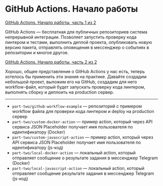# GitHub Actions. Начало работы

[GitHub Actions. Начало работы, часть 1 из 2](https://tokmakov.msk.ru/blog/item/706)

GitHub Actions — бесплатная для публичных репозиториев система непрерывной интеграции. Позволяет запустить проверку кода линтером и тестами, выполнить деплой проекта, опубликовать новую версию пакета, отправлять оповещения в мессенджер о событиях в репозитории и многое другое.

[GitHub Actions. Начало работы, часть 2 из 2](https://tokmakov.msk.ru/blog/item/707)

Хорошо, общее представление о GitHub Actions у нас есть, теперь хотелось бы применить эти знания на практике. Давайте создадим небольшой проект, выложим его на GitHub, создадим для него workflow-файл, который будет запускать проверку кода линтером, выполнять сборку и деплоить на production сервер.

---

- `part-two/github-workflow-example` — репозиторий с примером workflow файла для проверки кода линтером и deploy на production сервер
- `part-two/custom-docker-action` — пример action, который через API сервиса JSON Placeholder получает имя пользователя по идентификатору (Docker)
- `part-two/custom-javascript-action` — пример action, который через API сервиса JSON Placeholder получает имя пользователя по идентификатору (js-код)
- `part-two/local-docker-action` — локальный action, который отправляет сообщение о результате задания в мессенджер Telegram (Docker)
- `part-two/local-javascript-action` — локальный action, который отправляет сообщение  результате задания в мессенджер Telegram (js-код)
